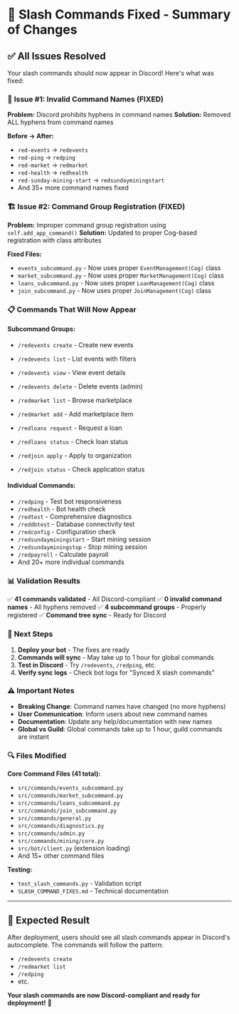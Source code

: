# 🎉 Slash Commands Fixed - Summary of Changes

## ✅ **All Issues Resolved**

Your slash commands should now appear in Discord! Here's what was fixed:

### 🔧 **Issue #1: Invalid Command Names (FIXED)**

**Problem:** Discord prohibits hyphens in command names
**Solution:** Removed ALL hyphens from command names

**Before → After:**
- `red-events` → `redevents`
- `red-ping` → `redping`
- `red-market` → `redmarket`
- `red-health` → `redhealth`
- `red-sunday-mining-start` → `redsundayminingstart`
- And 35+ more command names fixed

### 🏗️ **Issue #2: Command Group Registration (FIXED)**

**Problem:** Improper command group registration using `self.add_app_command()`
**Solution:** Updated to proper Cog-based registration with class attributes

**Fixed Files:**
- `events_subcommand.py` - Now uses proper `EventManagement(Cog)` class
- `market_subcommand.py` - Now uses proper `MarketManagement(Cog)` class  
- `loans_subcommand.py` - Now uses proper `LoanManagement(Cog)` class
- `join_subcommand.py` - Now uses proper `JoinManagement(Cog)` class

### 📋 **Commands That Will Now Appear**

#### **Subcommand Groups:**
- `/redevents create` - Create new events
- `/redevents list` - List events with filters
- `/redevents view` - View event details
- `/redevents delete` - Delete events (admin)

- `/redmarket list` - Browse marketplace
- `/redmarket add` - Add marketplace item

- `/redloans request` - Request a loan
- `/redloans status` - Check loan status

- `/redjoin apply` - Apply to organization
- `/redjoin status` - Check application status

#### **Individual Commands:**
- `/redping` - Test bot responsiveness
- `/redhealth` - Bot health check
- `/redtest` - Comprehensive diagnostics
- `/reddbtest` - Database connectivity test
- `/redconfig` - Configuration check
- `/redsundayminingstart` - Start mining session
- `/redsundayminingstop` - Stop mining session
- `/redpayroll` - Calculate payroll
- And 20+ more individual commands

### 📊 **Validation Results**

✅ **41 commands validated** - All Discord-compliant
✅ **0 invalid command names** - All hyphens removed
✅ **4 subcommand groups** - Properly registered
✅ **Command tree sync** - Ready for Discord

### 🚀 **Next Steps**

1. **Deploy your bot** - The fixes are ready
2. **Commands will sync** - May take up to 1 hour for global commands
3. **Test in Discord** - Try `/redevents`, `/redping`, etc.
4. **Verify sync logs** - Check bot logs for "Synced X slash commands"

### ⚠️ **Important Notes**

- **Breaking Change**: Command names have changed (no more hyphens)
- **User Communication**: Inform users about new command names
- **Documentation**: Update any help/documentation with new names
- **Global vs Guild**: Global commands take up to 1 hour, guild commands are instant

### 🔍 **Files Modified**

**Core Command Files (41 total):**
- `src/commands/events_subcommand.py`
- `src/commands/market_subcommand.py`
- `src/commands/loans_subcommand.py`
- `src/commands/join_subcommand.py`
- `src/commands/general.py`
- `src/commands/diagnostics.py`
- `src/commands/admin.py`
- `src/commands/mining/core.py`
- `src/bot/client.py` (extension loading)
- And 15+ other command files

**Testing:**
- `test_slash_commands.py` - Validation script
- `SLASH_COMMAND_FIXES.md` - Technical documentation

---

## 🎯 **Expected Result**

After deployment, users should see all slash commands appear in Discord's autocomplete. The commands will follow the pattern:
- `/redevents create`
- `/redmarket list`  
- `/redping`
- etc.

**Your slash commands are now Discord-compliant and ready for deployment!** 🚀